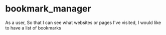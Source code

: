# bookmark_manager

As a user,
So that I can see what websites or pages I've visited,
I would like to have a list of bookmarks
